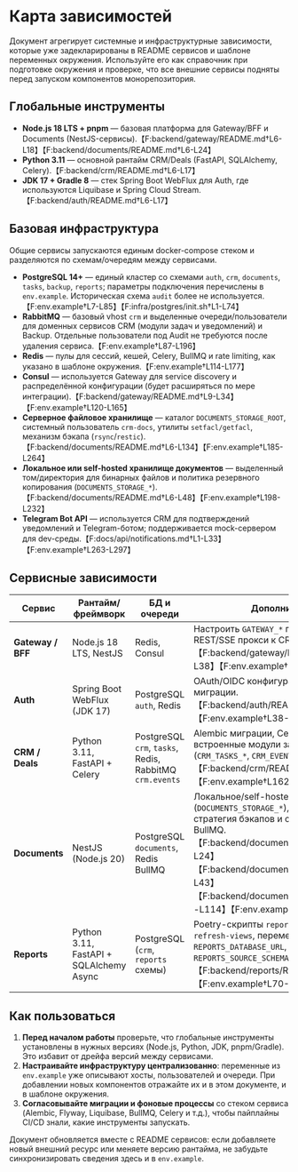 # Карта зависимостей

Документ агрегирует системные и инфраструктурные зависимости, которые уже задекларированы в README сервисов и шаблоне переменных окружения. Используйте его как справочник при подготовке окружения и проверке, что все внешние сервисы подняты перед запуском компонентов монорепозитория.

## Глобальные инструменты

- **Node.js 18 LTS + pnpm** — базовая платформа для Gateway/BFF и Documents (NestJS-сервисы).【F:backend/gateway/README.md†L6-L18】【F:backend/documents/README.md†L6-L24】
- **Python 3.11** — основной рантайм CRM/Deals (FastAPI, SQLAlchemy, Celery).【F:backend/crm/README.md†L6-L17】
- **JDK 17 + Gradle 8** — стек Spring Boot WebFlux для Auth, где используются Liquibase и Spring Cloud Stream.【F:backend/auth/README.md†L6-L17】

## Базовая инфраструктура

Общие сервисы запускаются единым docker-compose стеком и разделяются по схемам/очередям между сервисами.

- **PostgreSQL 14+** — единый кластер со схемами `auth`, `crm`, `documents`, `tasks`, `backup`, `reports`; параметры подключения перечислены в `env.example`. Историческая схема `audit` более не используется.【F:env.example†L7-L85】【F:infra/postgres/init.sh†L1-L74】
- **RabbitMQ** — базовый vhost `crm` и выделенные очереди/пользователи для доменных сервисов CRM (модули задач и уведомлений) и Backup. Отдельные пользователи под Audit не требуются после удаления сервиса.【F:env.example†L87-L196】
- **Redis** — пулы для сессий, кешей, Celery, BullMQ и rate limiting, как указано в шаблоне окружения.【F:env.example†L114-L177】
- **Consul** — используется Gateway для service discovery и распределённой конфигурации (будет расширяться по мере интеграции).【F:backend/gateway/README.md†L9-L34】【F:env.example†L120-L165】
- **Серверное файловое хранилище** — каталог `DOCUMENTS_STORAGE_ROOT`, системный пользователь `crm-docs`, утилиты `setfacl/getfacl`, механизм бэкапа (`rsync`/`restic`).【F:backend/documents/README.md†L6-L134】【F:env.example†L185-L264】
- **Локальное или self-hosted хранилище документов** — выделенный том/директория для бинарных файлов и политика резервного копирования (`DOCUMENTS_STORAGE_*`).【F:backend/documents/README.md†L6-L48】【F:env.example†L198-L232】
- **Telegram Bot API** — используется CRM для подтверждений уведомлений и Telegram-ботом; поддерживается mock-сервером для dev-среды.【F:docs/api/notifications.md†L1-L33】【F:env.example†L263-L297】

## Сервисные зависимости

| Сервис | Рантайм/фреймворк | БД и очереди | Дополнительно |
| --- | --- | --- | --- |
| **Gateway / BFF** | Node.js 18 LTS, NestJS | Redis, Consul | Настроить `GATEWAY_*` переменные, REST/SSE прокси к CRM/Auth.【F:backend/gateway/README.md†L6-L38】【F:env.example†L290-L336】 |
| **Auth** | Spring Boot WebFlux (JDK 17) | PostgreSQL `auth`, Redis | OAuth/OIDC конфигурация, Liquibase миграции.【F:backend/auth/README.md†L6-L28】【F:env.example†L38-L148】 |
| **CRM / Deals** | Python 3.11, FastAPI + Celery | PostgreSQL `crm`, `tasks`, Redis, RabbitMQ `crm.events` | Alembic миграции, Celery beat/worker, встроенные модули задач и уведомлений (`CRM_TASKS_*`, `CRM_EVENTS_EXCHANGE`).【F:backend/crm/README.md†L6-L66】【F:env.example†L162-L217】 |
| **Documents** | NestJS (Node.js 20) | PostgreSQL `documents`, Redis BullMQ | Локальное/self-hosted хранилище (`DOCUMENTS_STORAGE_*`), POSIX ACL, стратегия бэкапов и отдельный воркер BullMQ.【F:backend/documents/README.md†L16-L24】【F:backend/documents/README.md†L38-L43】【F:backend/documents/README.md†L101-L114】【F:env.example†L210-L247】 |
| **Reports** | Python 3.11, FastAPI + SQLAlchemy Async | PostgreSQL (`crm`, `reports` схемы) | Poetry-скрипты `reports-api`/`reports-refresh-views`, переменные `REPORTS_DATABASE_URL`, `REPORTS_CRM_SCHEMA`, `REPORTS_SOURCE_SCHEMAS`, `REPORTS_SCHEMA`.【F:backend/reports/README.md†L6-L57】【F:env.example†L70-L115】 |

## Как пользоваться

1. **Перед началом работы** проверьте, что глобальные инструменты установлены в нужных версиях (Node.js, Python, JDK, pnpm/Gradle). Это избавит от дрейфа версий между сервисами.
2. **Настраивайте инфраструктуру централизованно**: переменные из `env.example` уже описывают хосты, пользователей и очереди. При добавлении новых компонентов отражайте их и в этом документе, и в шаблоне окружения.
3. **Согласовывайте миграции и фоновые процессы** со стеком сервиса (Alembic, Flyway, Liquibase, BullMQ, Celery и т.д.), чтобы пайплайны CI/CD знали, какие инструменты запускать.

Документ обновляется вместе с README сервисов: если добавляете новый внешний ресурс или меняете версию рантайма, не забудьте синхронизировать сведения здесь и в `env.example`.
